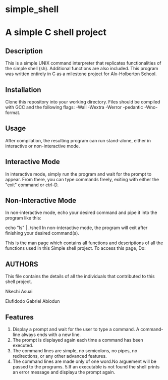 # simple_shell

# A simple C shell project

## Description

This is a simple UNIX command interpreter that replicates functionalities of the simple shell (sh). Additional functions are also included. This program was written entirely in C as a milestone project for Alx-Holberton School.

## Installation

Clone this repository into your working directory. Files should be compiled with GCC and the following flags: -Wall -Wextra -Werror -pedantic -Wno-format.

## Usage

After compilation, the resulting program can run stand-alone, either in interactive or non-interactive mode.

## Interactive Mode

In interactive mode, simply run the program and wait for the prompt to appear. From there, you can type commands freely, exiting with either the "exit" command or ctrl-D.

## Non-Interactive Mode

In non-interactive mode, echo your desired command and pipe it into the program like this:

echo "ls" | ./shell
In non-interactive mode, the program will exit after finishing your desired command(s).

This is the man page which contains all functions and descriptions of all the functions used in this Simple shell project. To access this page, Do:

## AUTHORS

This file contains the details of all the individuals that contributed to this shell project.

Nkechi Asuai

Elufidodo Gabriel Abiodun

## Features

1. Display a prompt and wait for the user to type a command. A command-line always ends with a new line.
2. The prompt is displayed again each time a command has been executed.
3. The command lines are simple, no semicolons, no pipes, no redirections, or any other advanced features.
4. The command lines are made only of one word.No arguement will be passed to the programs.
5.If an executable is not found the shell prints an error message and displayu the prompt again.



